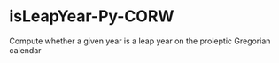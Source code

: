 # isLeapYear-Py-CORW
Compute whether a given year is a leap year on the proleptic Gregorian calendar
